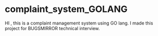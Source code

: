 # complaint_system_GOLANG
HI , this is a complaint management system using GO lang. I made this project  for BUGSMIRROR technical interview.

